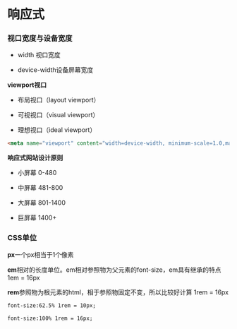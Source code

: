 # 响应式

### 视口宽度与设备宽度

- width 视口宽度

- device-width设备屏幕宽度

**viewport视口**

- 布局视口（layout viewport）

- 可视视口（visual viewport）

- 理想视口（ideal viewport）



```html
<meta name="viewport" content="width=device-width, minimum-scale=1.0,maximum-scale=1.0, user-scalable=no"/>
```

**响应式网站设计原则**

- 小屏幕 0-480

- 中屏幕 481-800

- 大屏幕 801-1400

- 巨屏幕 1400+

### CSS单位

**px**一个px相当于1个像素

**em**相对的长度单位。em相对参照物为父元素的font-size，em具有继承的特点 1em = 16px

**rem**参照物为根元素的html，相于参照物固定不变，所以比较好计算 1rem = 16px

```html
font-size:62.5% 1rem = 10px;

font-size:100% 1rem = 16px;
```